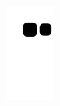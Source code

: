 ![Snake animation](https://github.com/Narmis-E/narmis-e/blob/output/github-contribution-grid-snake.svg)

